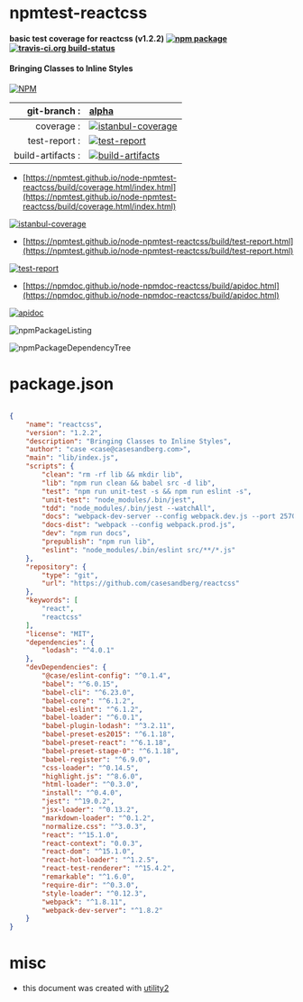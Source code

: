 # npmtest-reactcss

#### basic test coverage for  reactcss (v1.2.2)  [![npm package](https://img.shields.io/npm/v/npmtest-reactcss.svg?style=flat-square)](https://www.npmjs.org/package/npmtest-reactcss) [![travis-ci.org build-status](https://api.travis-ci.org/npmtest/node-npmtest-reactcss.svg)](https://travis-ci.org/npmtest/node-npmtest-reactcss)

#### Bringing Classes to Inline Styles

[![NPM](https://nodei.co/npm/reactcss.png?downloads=true&downloadRank=true&stars=true)](https://www.npmjs.com/package/reactcss)

| git-branch : | [alpha](https://github.com/npmtest/node-npmtest-reactcss/tree/alpha)|
|--:|:--|
| coverage : | [![istanbul-coverage](https://npmtest.github.io/node-npmtest-reactcss/build/coverage.badge.svg)](https://npmtest.github.io/node-npmtest-reactcss/build/coverage.html/index.html)|
| test-report : | [![test-report](https://npmtest.github.io/node-npmtest-reactcss/build/test-report.badge.svg)](https://npmtest.github.io/node-npmtest-reactcss/build/test-report.html)|
| build-artifacts : | [![build-artifacts](https://npmtest.github.io/node-npmtest-reactcss/glyphicons_144_folder_open.png)](https://github.com/npmtest/node-npmtest-reactcss/tree/gh-pages/build)|

- [https://npmtest.github.io/node-npmtest-reactcss/build/coverage.html/index.html](https://npmtest.github.io/node-npmtest-reactcss/build/coverage.html/index.html)

[![istanbul-coverage](https://npmtest.github.io/node-npmtest-reactcss/build/screenCapture.buildCi.browser.%252Ftmp%252Fbuild%252Fcoverage.lib.html.png)](https://npmtest.github.io/node-npmtest-reactcss/build/coverage.html/index.html)

- [https://npmtest.github.io/node-npmtest-reactcss/build/test-report.html](https://npmtest.github.io/node-npmtest-reactcss/build/test-report.html)

[![test-report](https://npmtest.github.io/node-npmtest-reactcss/build/screenCapture.buildCi.browser.%252Ftmp%252Fbuild%252Ftest-report.html.png)](https://npmtest.github.io/node-npmtest-reactcss/build/test-report.html)

- [https://npmdoc.github.io/node-npmdoc-reactcss/build/apidoc.html](https://npmdoc.github.io/node-npmdoc-reactcss/build/apidoc.html)

[![apidoc](https://npmdoc.github.io/node-npmdoc-reactcss/build/screenCapture.buildCi.browser.%252Ftmp%252Fbuild%252Fapidoc.html.png)](https://npmdoc.github.io/node-npmdoc-reactcss/build/apidoc.html)

![npmPackageListing](https://npmtest.github.io/node-npmtest-reactcss/build/screenCapture.npmPackageListing.svg)

![npmPackageDependencyTree](https://npmtest.github.io/node-npmtest-reactcss/build/screenCapture.npmPackageDependencyTree.svg)



# package.json

```json

{
    "name": "reactcss",
    "version": "1.2.2",
    "description": "Bringing Classes to Inline Styles",
    "author": "case <case@casesandberg.com>",
    "main": "lib/index.js",
    "scripts": {
        "clean": "rm -rf lib && mkdir lib",
        "lib": "npm run clean && babel src -d lib",
        "test": "npm run unit-test -s && npm run eslint -s",
        "unit-test": "node_modules/.bin/jest",
        "tdd": "node_modules/.bin/jest --watchAll",
        "docs": "webpack-dev-server --config webpack.dev.js --port 2570",
        "docs-dist": "webpack --config webpack.prod.js",
        "dev": "npm run docs",
        "prepublish": "npm run lib",
        "eslint": "node_modules/.bin/eslint src/**/*.js"
    },
    "repository": {
        "type": "git",
        "url": "https://github.com/casesandberg/reactcss"
    },
    "keywords": [
        "react",
        "reactcss"
    ],
    "license": "MIT",
    "dependencies": {
        "lodash": "^4.0.1"
    },
    "devDependencies": {
        "@case/eslint-config": "^0.1.4",
        "babel": "^6.0.15",
        "babel-cli": "^6.23.0",
        "babel-core": "^6.1.2",
        "babel-eslint": "^6.1.2",
        "babel-loader": "^6.0.1",
        "babel-plugin-lodash": "^3.2.11",
        "babel-preset-es2015": "^6.1.18",
        "babel-preset-react": "^6.1.18",
        "babel-preset-stage-0": "^6.1.18",
        "babel-register": "^6.9.0",
        "css-loader": "^0.14.5",
        "highlight.js": "^8.6.0",
        "html-loader": "^0.3.0",
        "install": "^0.4.0",
        "jest": "^19.0.2",
        "jsx-loader": "^0.13.2",
        "markdown-loader": "^0.1.2",
        "normalize.css": "^3.0.3",
        "react": "^15.1.0",
        "react-context": "0.0.3",
        "react-dom": "^15.1.0",
        "react-hot-loader": "^1.2.5",
        "react-test-renderer": "^15.4.2",
        "remarkable": "^1.6.0",
        "require-dir": "^0.3.0",
        "style-loader": "^0.12.3",
        "webpack": "^1.8.11",
        "webpack-dev-server": "^1.8.2"
    }
}
```



# misc
- this document was created with [utility2](https://github.com/kaizhu256/node-utility2)
